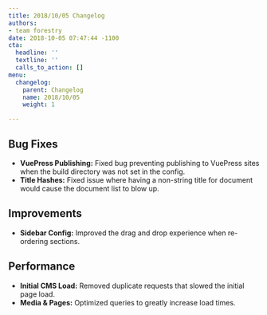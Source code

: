 ```yaml
---
title: 2018/10/05 Changelog
authors:
- team forestry
date: 2018-10-05 07:47:44 -1100
cta:
  headline: ''
  textline: ''
  calls_to_action: []
menu:
  changelog:
    parent: Changelog
    name: 2018/10/05
    weight: 1

---
```

## Bug Fixes

* **VuePress Publishing:** Fixed bug preventing publishing to VuePress sites when the build directory was not set in the config.
* **Title Hashes:** Fixed issue where having a non-string title for document would cause the document list to blow up.

## Improvements

* **Sidebar Config:** Improved the drag and drop experience when re-ordering sections.

## Performance

* **Initial CMS Load:** Removed duplicate requests that slowed the initial page load.
* **Media & Pages:** Optimized queries to greatly increase load times.